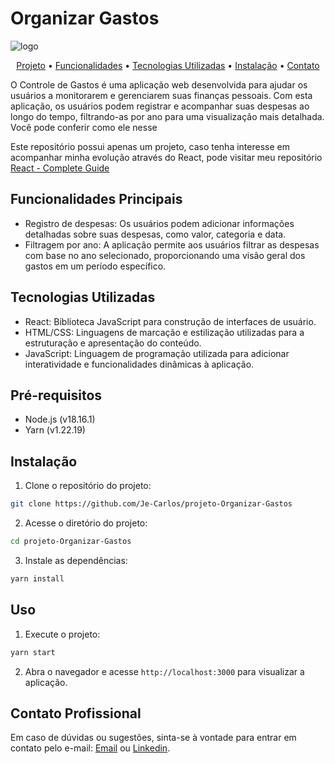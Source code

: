# Organizar Gastos
![logo](https://i.imgur.com/jd4cvQn.png)  

<center>

[Projeto](https://projeto-organizar-despesas.vercel.app/) •
[Funcionalidades](#funcionalidades-principais) •
[Tecnologias Utilizadas](#tecnologias-utilizadas) •
[Instalação](#instalação) •
[Contato](#contato-profissional)

</center>


O Controle de Gastos é uma aplicação web desenvolvida para ajudar os usuários a monitorarem e gerenciarem suas finanças pessoais. Com esta aplicação, os usuários podem registrar e acompanhar suas despesas ao longo do tempo, filtrando-as por ano para uma visualização mais detalhada. Você pode conferir como ele nesse  


Este repositório possui apenas um projeto, caso tenha interesse em acompanhar minha evolução através do React, pode visitar meu repositório [React - Complete Guide](https://github.com/Je-Carlos/React-complete-guide)


## Funcionalidades Principais

- Registro de despesas: Os usuários podem adicionar informações detalhadas sobre suas despesas, como valor, categoria e data.
- Filtragem por ano: A aplicação permite aos usuários filtrar as despesas com base no ano selecionado, proporcionando uma visão geral dos gastos em um período específico.

## Tecnologias Utilizadas

- React: Biblioteca JavaScript para construção de interfaces de usuário.
- HTML/CSS: Linguagens de marcação e estilização utilizadas para a estruturação e apresentação do conteúdo.
- JavaScript: Linguagem de programação utilizada para adicionar interatividade e funcionalidades dinâmicas à aplicação.

## Pré-requisitos

- Node.js (v18.16.1)
- Yarn (v1.22.19)

## Instalação

1. Clone o repositório do projeto:

```bash
git clone https://github.com/Je-Carlos/projeto-Organizar-Gastos
```

2. Acesse o diretório do projeto:

```bash
cd projeto-Organizar-Gastos
```

3. Instale as dependências:

```bash
yarn install
```

## Uso

1. Execute o projeto:

```bash
yarn start
```

2. Abra o navegador e acesse `http://localhost:3000` para visualizar a aplicação.

## Contato Profissional

Em caso de dúvidas ou sugestões, sinta-se à vontade para entrar em contato pelo e-mail: [Email](cpjeanberg@gmail.com) ou [Linkedin](https://www.linkedin.com/in/jean-carlos-berg/).
